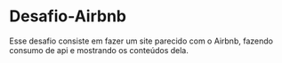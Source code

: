 # Desafio-Airbnb
Esse desafio consiste em fazer um site parecido com o Airbnb, fazendo consumo de api e mostrando os conteúdos dela.
